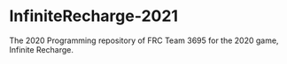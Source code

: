 # InfiniteRecharge-2021
The 2020 Programming repository of FRC Team 3695 for the 2020 game, Infinite Recharge.

